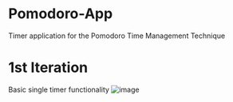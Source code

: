 # Pomodoro-App
 Timer application for the Pomodoro Time Management Technique 
 
 # 1st Iteration
 Basic single timer functionality
![image](https://user-images.githubusercontent.com/56516912/120905267-07147880-c61f-11eb-9e8a-2b9a1ff7956b.png)
